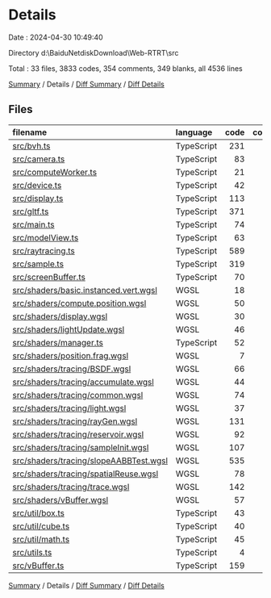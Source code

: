 # Details

Date : 2024-04-30 10:49:40

Directory d:\\BaiduNetdiskDownload\\Web-RTRT\\src

Total : 33 files,  3833 codes, 354 comments, 349 blanks, all 4536 lines

[Summary](results.md) / Details / [Diff Summary](diff.md) / [Diff Details](diff-details.md)

## Files
| filename | language | code | comment | blank | total |
| :--- | :--- | ---: | ---: | ---: | ---: |
| [src/bvh.ts](/src/bvh.ts) | TypeScript | 231 | 6 | 15 | 252 |
| [src/camera.ts](/src/camera.ts) | TypeScript | 83 | 11 | 10 | 104 |
| [src/computeWorker.ts](/src/computeWorker.ts) | TypeScript | 21 | 0 | 4 | 25 |
| [src/device.ts](/src/device.ts) | TypeScript | 42 | 1 | 5 | 48 |
| [src/display.ts](/src/display.ts) | TypeScript | 113 | 1 | 6 | 120 |
| [src/gltf.ts](/src/gltf.ts) | TypeScript | 371 | 26 | 26 | 423 |
| [src/main.ts](/src/main.ts) | TypeScript | 74 | 0 | 15 | 89 |
| [src/modelView.ts](/src/modelView.ts) | TypeScript | 63 | 10 | 31 | 104 |
| [src/raytracing.ts](/src/raytracing.ts) | TypeScript | 589 | 24 | 19 | 632 |
| [src/sample.ts](/src/sample.ts) | TypeScript | 319 | 62 | 17 | 398 |
| [src/screenBuffer.ts](/src/screenBuffer.ts) | TypeScript | 70 | 4 | 4 | 78 |
| [src/shaders/basic.instanced.vert.wgsl](/src/shaders/basic.instanced.vert.wgsl) | WGSL | 18 | 0 | 4 | 22 |
| [src/shaders/compute.position.wgsl](/src/shaders/compute.position.wgsl) | WGSL | 50 | 10 | 5 | 65 |
| [src/shaders/display.wgsl](/src/shaders/display.wgsl) | WGSL | 30 | 17 | 6 | 53 |
| [src/shaders/lightUpdate.wgsl](/src/shaders/lightUpdate.wgsl) | WGSL | 46 | 0 | 2 | 48 |
| [src/shaders/manager.ts](/src/shaders/manager.ts) | TypeScript | 52 | 0 | 7 | 59 |
| [src/shaders/position.frag.wgsl](/src/shaders/position.frag.wgsl) | WGSL | 7 | 0 | 0 | 7 |
| [src/shaders/tracing/BSDF.wgsl](/src/shaders/tracing/BSDF.wgsl) | WGSL | 66 | 4 | 10 | 80 |
| [src/shaders/tracing/accumulate.wgsl](/src/shaders/tracing/accumulate.wgsl) | WGSL | 44 | 6 | 9 | 59 |
| [src/shaders/tracing/common.wgsl](/src/shaders/tracing/common.wgsl) | WGSL | 74 | 2 | 10 | 86 |
| [src/shaders/tracing/light.wgsl](/src/shaders/tracing/light.wgsl) | WGSL | 37 | 2 | 4 | 43 |
| [src/shaders/tracing/rayGen.wgsl](/src/shaders/tracing/rayGen.wgsl) | WGSL | 131 | 64 | 23 | 218 |
| [src/shaders/tracing/reservoir.wgsl](/src/shaders/tracing/reservoir.wgsl) | WGSL | 92 | 11 | 9 | 112 |
| [src/shaders/tracing/sampleInit.wgsl](/src/shaders/tracing/sampleInit.wgsl) | WGSL | 107 | 12 | 16 | 135 |
| [src/shaders/tracing/slopeAABBTest.wgsl](/src/shaders/tracing/slopeAABBTest.wgsl) | WGSL | 535 | 5 | 33 | 573 |
| [src/shaders/tracing/spatialReuse.wgsl](/src/shaders/tracing/spatialReuse.wgsl) | WGSL | 78 | 15 | 8 | 101 |
| [src/shaders/tracing/trace.wgsl](/src/shaders/tracing/trace.wgsl) | WGSL | 142 | 6 | 19 | 167 |
| [src/shaders/vBuffer.wgsl](/src/shaders/vBuffer.wgsl) | WGSL | 57 | 15 | 9 | 81 |
| [src/util/box.ts](/src/util/box.ts) | TypeScript | 43 | 1 | 2 | 46 |
| [src/util/cube.ts](/src/util/cube.ts) | TypeScript | 40 | 7 | 2 | 49 |
| [src/util/math.ts](/src/util/math.ts) | TypeScript | 45 | 14 | 7 | 66 |
| [src/utils.ts](/src/utils.ts) | TypeScript | 4 | 0 | 1 | 5 |
| [src/vBuffer.ts](/src/vBuffer.ts) | TypeScript | 159 | 18 | 11 | 188 |

[Summary](results.md) / Details / [Diff Summary](diff.md) / [Diff Details](diff-details.md)